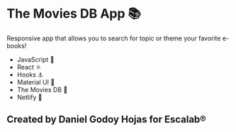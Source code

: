 # The Movies DB App 📚

Responsive app that allows you to search for topic or theme your favorite e-books!

-   JavaScript 📐
-   React ⚛️
-   Hooks ⚓
-   Material UI 🔳
-   The Movies DB 📕
-   Netlify 🚀

## Created by Daniel Godoy Hojas for Escalab®

